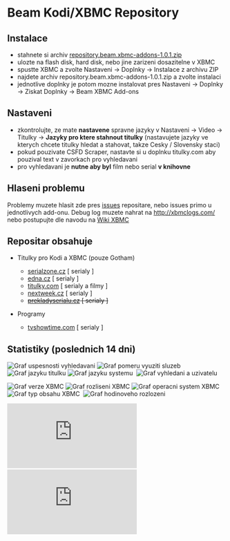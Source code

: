 Beam Kodi/XBMC Repository
===========================

Instalace
---------

- stahnete si archiv [repository.beam.xbmc-addons-1.0.1.zip](http://xbmc-repo.bimovi.cz/packages/repository.beam.xbmc-addons/repository.beam.xbmc-addons-1.0.1.zip)
- ulozte na flash disk, hard disk, nebo jine zarizeni dosazitelne v XBMC
- spustte XBMC a zvolte Nastaveni -> Doplnky -> Instalace z archivu ZIP
- najdete archiv repository.beam.xbmc-addons-1.0.1.zip a zvolte instalaci
- jednotlive doplnky je potom mozne instalovat pres Nastaveni -> Doplnky -> Ziskat Doplnky -> Beam XBMC Add-ons

Nastaveni
---------
- zkontrolujte, ze mate **nastavene** spravne jazyky v Nastaveni -> Video -> Titulky -> **Jazyky pro ktere stahnout titulky** (nastavujete jazyky ve kterych chcete titulky hledat a stahovat, takze Cesky / Slovensky staci)
- pokud pouzivate CSFD Scraper, nastavte si u doplnku titulky.com aby pouzival text v zavorkach pro vyhledavani
- pro vyhledavani je **nutne aby byl** film nebo serial **v knihovne**

Hlaseni problemu
----------------
Problemy muzete hlasit zde pres [issues](https://github.com/beam/repository.beam.xbmc-addons/issues) repositare, nebo issues primo u jednotlivych add-onu.
Debug log muzete nahrat na http://xbmclogs.com/ nebo postupujte dle navodu na [Wiki XBMC](http://wiki.xbmc.org/index.php?title=Log_file/Easy)

Repositar obsahuje
------------------

* Titulky pro Kodi a XBMC (pouze Gotham)
  * [serialzone.cz](https://github.com/beam/service.subtitles.serialzone.cz) [ serialy ]
  * [edna.cz](https://github.com/beam/service.subtitles.edna.cz) [ serialy ]
  * [titulky.com](https://github.com/beam/service.subtitles.titulky.com) [ serialy a filmy ]
  * [nextweek.cz](https://github.com/beam/service.subtitles.nextweek.cz) [ serialy ]
  * ~~[prekladyserialu.cz](https://github.com/beam/service.subtitles.prekladyserialu.cz) [ serialy ]~~

* Programy
  * [tvshowtime.com](https://github.com/beam/script.tvshowtime.rework) [ serialy ]

Statistiky (poslednich 14 dni)
----------------------------

![Graf uspesnosti vyhledavani](http://xbmc-repo-stats.bimovi.cz/graph/success_percent.png "Uspesnost vyhledavani")&nbsp;![Graf pomeru vyuziti sluzeb](http://xbmc-repo-stats.bimovi.cz/graph/service_usage_percent.png "Pomer vyuziti doplnku")&nbsp;![Graf jazyku titulku](http://xbmc-repo-stats.bimovi.cz/graph/lang_search.png "Nastavene jazyky pro vyhledavani")&nbsp;![Graf jazyku systemu](http://xbmc-repo-stats.bimovi.cz/graph/lang_system.png "Jazyky prostredi XBMC")&nbsp;
![Graf vyhledani a uzivatelu](http://xbmc-repo-stats.bimovi.cz/graph/search_and_user_count.png "Pocet uzivatelu a hledani denne")

![Graf verze XBMC](http://xbmc-repo-stats.bimovi.cz/graph/xbmc_version.png "Verze XBMC")&nbsp;![Graf rozliseni XBMC](http://xbmc-repo-stats.bimovi.cz/graph/xbmc_resolution.png "Rozliseni XBMC")&nbsp;![Graf operacni system XBMC](http://xbmc-repo-stats.bimovi.cz/graph/system_platform.png "Operacni system")&nbsp;![Graf typ obsahu XBMC](http://xbmc-repo-stats.bimovi.cz/graph/content_type.png "Typ vyhledavaneho obsahu")&nbsp;
![Graf hodinoveho rozlozeni](http://xbmc-repo-stats.bimovi.cz/graph/hours_scatter.png "Hodinove rozlozeni vyhledavani")&nbsp;

![Graf nejhledanejsich serialu](http://xbmc-repo-stats.bimovi.cz/graph_top_tvshows.php "Nejhledanejsi serilay")&nbsp;![Graf nejhledanejsich filmu](http://xbmc-repo-stats.bimovi.cz/graph_top_movies.php "Nejhledanejsi filmy")&nbsp;
